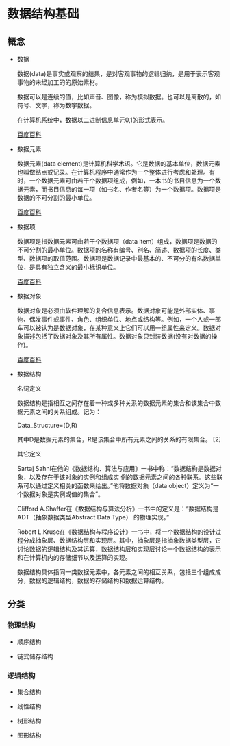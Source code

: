 # 数据结构基础

## 概念

- 数据

    数据(data)是事实或观察的结果，是对客观事物的逻辑归纳，是用于表示客观事物的未经加工的的原始素材。

    数据可以是连续的值，比如声音、图像，称为模拟数据。也可以是离散的，如符号、文字，称为数字数据。

    在计算机系统中，数据以二进制信息单元0,1的形式表示。
    
    [百度百科](https://baike.baidu.com/item/数据/5947370)
- 数据元素

    数据元素(data element)是计算机科学术语。它是数据的基本单位，数据元素也叫做结点或记录。在计算机程序中通常作为一个整体进行考虑和处理。有时，一个数据元素可由若干个数据项组成，例如，一本书的书目信息为一个数据元素，而书目信息的每一项（如书名、作者名等）为一个数据项。数据项是数据的不可分割的最小单位。

    [百度百科](https://baike.baidu.com/item/数据元素/715313)

- 数据项

    数据项是指数据元素可由若干个数据项（data item）组成，数据项是数据的不可分割的最小单位。数据项的名称有编号、别名、简述、数据项的长度、类型、数据项的取值范围。数据项是数据记录中最基本的、不可分的有名数据单位，是具有独立含义的最小标识单位。
    
    [百度百科](https://baike.baidu.com/item/%E6%95%B0%E6%8D%AE%E9%A1%B9)

- 数据对象

    数据对象是必须由软件理解的复合信息表示。数据对象可能是外部实体、事物、偶发事件或事件、角色、组织单位、地点或结构等。例如，一个人或一部车可以被认为是数据对象，在某种意义上它们可以用一组属性来定义。数据对象描述包括了数据对象及其所有属性。数据对象只封装数据(没有对数据的操作)。

    [百度百科](https://baike.baidu.com/item/%E6%95%B0%E6%8D%AE%E5%AF%B9%E8%B1%A1)
- 数据结构

    名词定义
    
    数据结构是指相互之间存在着一种或多种关系的数据元素的集合和该集合中数据元素之间的关系组成。记为：
    
    Data_Structure=(D,R)
    
    其中D是数据元素的集合，R是该集合中所有元素之间的关系的有限集合。 [2] 
    
    其它定义
    
    Sartaj Sahni在他的《数据结构、算法与应用》一书中称：“数据结构是数据对象，以及存在于该对象的实例和组成实 例的数据元素之间的各种联系。这些联系可以通过定义相关的函数来给出。”他将数据对象（data object）定义为“一个数据对象是实例或值的集合”。
    
    Clifford A.Shaffer在《数据结构与算法分析》一书中的定义是：“数据结构是ADT（抽象数据类型Abstract Data Type） 的物理实现。”
    
    Robert L.Kruse在《数据结构与程序设计》一书中，将一个数据结构的设计过程分成抽象层、数据结构层和实现层。其中，抽象层是指抽象数据类型层，它讨论数据的逻辑结构及其运算，数据结构层和实现层讨论一个数据结构的表示和在计算机内的存储细节以及运算的实现。
    
    数据结构具体指同一类数据元素中，各元素之间的相互关系，包括三个组成成分，数据的逻辑结构，数据的存储结构和数据运算结构。




## 分类

### 物理结构

- 顺序结构

- 链式储存结构


### 逻辑结构

- 集合结构

- 线性结构

- 树形结构

- 图形结构

